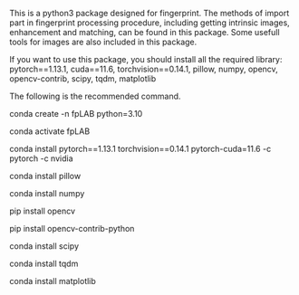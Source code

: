 This is a python3 package designed for fingerprint. The methods of import part in fingerprint processing procedure, including getting intrinsic images, enhancement and matching, can be found in this package. Some usefull tools for images are also included in this package.

If you want to use this package, you should install all the required library:
pytorch==1.13.1, 
cuda==11.6,
torchvision==0.14.1, 
pillow, 
numpy, 
opencv, 
opencv-contrib, 
scipy,
tqdm, 
matplotlib

The following is the recommended command.

conda create -n fpLAB python=3.10

conda activate fpLAB

conda install pytorch==1.13.1 torchvision==0.14.1 pytorch-cuda=11.6 -c pytorch -c nvidia

conda install pillow

conda install numpy

pip install opencv

pip install opencv-contrib-python

conda install scipy

conda install tqdm

conda install matplotlib
